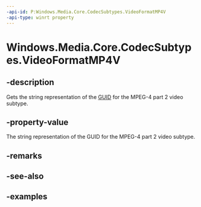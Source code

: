 ```yaml
---
-api-id: P:Windows.Media.Core.CodecSubtypes.VideoFormatMP4V
-api-type: winrt property
---
```


<!-- Property syntax.
public string VideoFormatMP4V { get; }
-->

# Windows.Media.Core.CodecSubtypes.VideoFormatMP4V

## -description
Gets the string representation of the [GUID](/windows/win32/api/guiddef/ns-guiddef-guid) for the MPEG-4 part 2 video subtype.

## -property-value
The string representation of the GUID for the MPEG-4 part 2 video subtype.

## -remarks

## -see-also

## -examples

